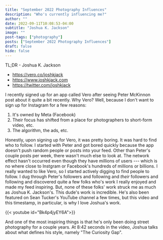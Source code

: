 ```yaml
---
title: "September 2022 Photography Influences"
description: "Who's currently influencing me?"
author: ""
date: 2022-09-11T10:08:53-04:00
subtitle: "Joshua K. Jackson"
image: ""
post-tags: ["photography"]
posts: ["September 2022 Photography Influences"]
draft: false
hide: false
---
```


TL;DR - Joshua K. Jackson

- <https://vero.co/joshkjack>
- <https://www.joshkjack.com>
- <https://twitter.com/joshkjack>

I recently signed up for an app called Vero after seeing Peter McKinnon post about
it quite a bit recently. Why Vero? Well, because I don't want to sign
up for Instagram for a few reasons:

1. It's owned by Meta (Facebook)
2. Their focus has shifted from a place for photographers to short-form video, etc.
3. The algorithm, the ads, etc.

Honestly, upon signing up for Vero, it was pretty boring. It was hard to find who
to follow. I started with Peter and got bored quickly because the app doesn't
push random people or posts into your feed. Other than Peter's couple posts per
week, there wasn't much else to look at. The network effect hasn't
occurred even though they have millions of users --- which is no where close to
Instgram or Facebook's hundreds of millions or billions. I really wanted to like
Vero, so I started actively digging to find people to follow. I dug through Peter's
followers and following and _their_ followers and following and discovered quite
a few folks who's work I really enjoyed and made my feed inspiring. But, none
of these folks' work struck me as much as Joshua K. Jackson's. This dude's work
is incredible. He's also been featured on Sean Tucker's YouTube channel a few times,
but this video and this timestamp, in particular, is why I love Joshua's work.

{{< youtube id="Bk4p4jyEY6A">}}

And one of the most inspiring things is that he's only been doing street photography
for a couple years. At 8:42 seconds in the video, Joshua talks about what defines
his style, namely "The Curiosity Gap".
